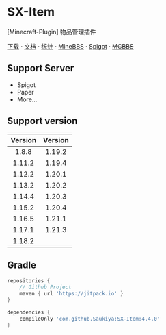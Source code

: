 # SX-Item

[Minecraft-Plugin] 物品管理插件

[下载](https://github.com/Saukiya/SX-Item/releases/latest) ·
[文档](https://www.maplex.top/archives/sxitem) ·
[统计](https://bstats.org/plugin/bukkit/SX-Item) ·
[MineBBS](https://www.minebbs.com/resources/sx-item-1-8-1-20-x.7252/) ·
[Spigot](https://www.spigotmc.org/resources/sx-item.119751) ·
[~~MCBBS~~](https://www.mcbbs.net/thread-1471655-1-1.html)

## Support Server

- Spigot
- Paper
- More...

## Support version

| Version | Version |
|:-------:|:-------:|
|  1.8.8  | 1.19.2  |
| 1.11.2  | 1.19.4  |
| 1.12.2  | 1.20.1  |
| 1.13.2  | 1.20.2  |
| 1.14.4  | 1.20.3  |
| 1.15.2  | 1.20.4  |
| 1.16.5  | 1.21.1  |
| 1.17.1  | 1.21.3  |
| 1.18.2  |

## Gradle

```groovy
repositories {
    // Github Project
    maven { url 'https://jitpack.io' }
}

dependencies {
    compileOnly 'com.github.Saukiya:SX-Item:4.4.0'
}
```
